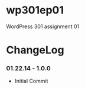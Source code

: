 wp301ep01
=========

WordPress 301 assignment 01

ChangeLog
====================

### 01.22.14 - 1.0.0
- Initial Commit